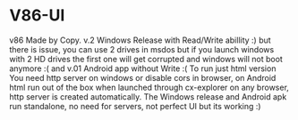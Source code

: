 # V86-UI
v86 Made by Copy. v.2 Windows Release with Read/Write abillity :) but there is issue, you can use 2 drives in msdos but if you launch windows with 2 HD drives the first one will get corrupted and windows will not boot anymore :(
and v.01 Android app without Write :(
To run just html version You need http server on windows or disable cors in browser, on Android html run out of the box when launched through cx-explorer on any browser, http server is created automatically. The Windows release and Android apk run standalone, no need for servers, not perfect UI but its working :)

